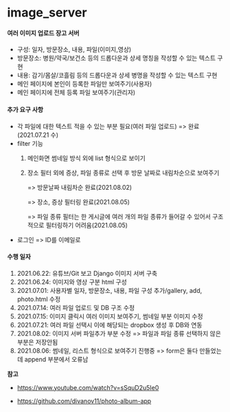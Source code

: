 # image_server

#### 여러 이미지 업로드 장고 서버

- 구성: 일자, 방문장소, 내용, 파일(이미지,영상)
- 방문장소: 병원/약국/보건소 등의 드롭다운과 상세 명칭을 작성할 수 있는 텍스트 구현
- 내용: 감기/몸살/코흘림 등의 드롭다운과 상세 병명을 작성할 수 있는 텍스트 구현
- 메인 페이지에 본인이 등록한 파일만 보여주기(사용자)
- 메인 페이지에 전체 등록 파일 보여주기(관리자)



#### 추가 요구 사항

- 각 파일에 대한 텍스트 적을 수 있는 부분 필요(여러 파일 업로드) => 완료(2021.07.21 수)
- filter 기능 
  1. 메인화면 썸네일 방식 외에 list 형식으로 보이기
  
  2. 장소 필터 외에 증상, 파일 종류로 선택 후 방문 날짜로 내림차순으로 보여주기
  
     => 방문날짜 내림차순 완료(2021.08.02)
     
     => 장소, 증상 필터링 완료(2021.08.05)
     
     => 파일 종류 필터는 한 게시글에 여러 개의 파일 종류가 들어갈 수 있어서 구조적으로 필터링하기 어려움(2021.08.05)
- 로그인 => ID를 이메일로



#### 수행 일자

1. 2021.06.22: 유튜브/Git 보고 Django 이미지 서버 구축
2. 2021.06.24: 이미지와 영상 구분 html 구성
3. 2021.07.01: 사용자별 일자, 방문장소, 내용, 파일 구성 추가/gallery, add, photo.html 수정
4. 2021.07.14: 여러 파일 업로드 및 DB 구조 수정
5. 2021.07.15: 이미지 클릭시 여러 이미지 보여주기, 썸네일 부분 이미지 수정
6. 2021.07.21: 여러 파일 선택시 이에 해당되는 dropbox 생성 후 DB와 연동
7. 2021.08.02: 이미지 서버 파일추가 부분 수정 => 파일과 파일 종류 선택하지 않은 부분은 저장안됨
8. 2021.08.06: 썸네일, 리스트 형식으로 보여주기 진행중 => form은 둘다 만들었는데 append 부분에서 오류남 



**참고**

-  https://www.youtube.com/watch?v=sSquD2u5Ie0

-  https://github.com/divanov11/photo-album-app

